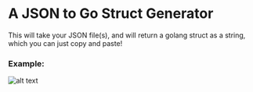 # A JSON to Go Struct Generator

This will take your JSON file(s), and will return a golang struct as a string, which you can just copy and paste!

### Example:
![alt text][test1]

[test1]: https://cdn.discordapp.com/attachments/680870507930714138/721180883347963905/unknown.png "Test1"